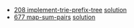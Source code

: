 
* [208 implement-trie-prefix-tree](https://leetcode.com/problems/implement-trie-prefix-tree/description/)		[solution](208.cpp)
* [677 map-sum-pairs](https://leetcode.com/problems/map-sum-pairs/description/)		[solution](677.cpp)

